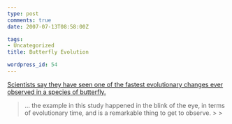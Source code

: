 ```yaml
---
type: post
comments: true
date: 2007-07-13T08:58:00Z

tags:
- Uncategorized
title: Butterfly Evolution

wordpress_id: 54
---
```


[Scientists say they have seen one of the fastest evolutionary changes ever observed in a species of butterfly.](http://news.bbc.co.uk/1/hi/sci/tech/6896753.stm)





<blockquote>... the example in this study happened in the blink of the eye, in terms of evolutionary time, and is a remarkable thing to get to observe.
> 
> </blockquote>
